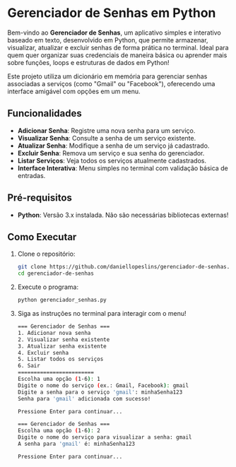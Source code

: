 # Gerenciador de Senhas em Python

Bem-vindo ao **Gerenciador de Senhas**, um aplicativo simples e interativo baseado em texto, desenvolvido em Python, que permite armazenar, visualizar, atualizar e excluir senhas de forma prática no terminal. Ideal para quem quer organizar suas credenciais de maneira básica ou aprender mais sobre funções, loops e estruturas de dados em Python!

Este projeto utiliza um dicionário em memória para gerenciar senhas associadas a serviços (como "Gmail" ou "Facebook"), oferecendo uma interface amigável com opções em um menu.

## Funcionalidades

- **Adicionar Senha**: Registre uma nova senha para um serviço.
- **Visualizar Senha**: Consulte a senha de um serviço existente.
- **Atualizar Senha**: Modifique a senha de um serviço já cadastrado.
- **Excluir Senha**: Remova um serviço e sua senha do gerenciador.
- **Listar Serviços**: Veja todos os serviços atualmente cadastrados.
- **Interface Interativa**: Menu simples no terminal com validação básica de entradas.

## Pré-requisitos

- **Python**: Versão 3.x instalada. Não são necessárias bibliotecas externas!

## Como Executar

1. Clone o repositório:
   ```bash
   git clone https://github.com/daniellopeslins/gerenciador-de-senhas.git
   cd gerenciador-de-senhas

2. Execute o programa:
   ```bash
   python gerenciador_senhas.py

3. Siga as instruções no terminal para interagir com o menu!
   ```bash
   === Gerenciador de Senhas ===
   1. Adicionar nova senha
   2. Visualizar senha existente
   3. Atualizar senha existente
   4. Excluir senha
   5. Listar todos os serviços
   6. Sair
   ========================
   Escolha uma opção (1-6): 1
   Digite o nome do serviço (ex.: Gmail, Facebook): gmail
   Digite a senha para o serviço 'gmail': minhaSenha123
   Senha para 'gmail' adicionada com sucesso!
   
   Pressione Enter para continuar...

   === Gerenciador de Senhas ===
   Escolha uma opção (1-6): 2
   Digite o nome do serviço para visualizar a senha: gmail
   A senha para 'gmail' é: minhaSenha123

   Pressione Enter para continuar...

